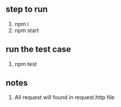 ## step to run
1. npm i 
2. npm start 

## run the test case 
1. npm test

## notes 
1. All request will found in request.http file